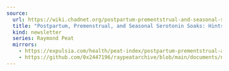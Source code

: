 ```yaml
---
source:
  url: https://wiki.chadnet.org/postpartum-prementstrual-and-seasonal-seotonin-soaks.pdf
  title: "Postpartum, Premenstrual, and Seasonal Serotonin Soaks: Hints About Aging, Insomnia and Diabetes"
  kind: newsletter
  series: Raymond Peat
  mirrors:
    - https://expulsia.com/health/peat-index/postpartum-prementstrual-and-seasonal-seotonin-soaks.pdf
    - https://github.com/0x2447196/raypeatarchive/blob/main/documents/newsletters/postpartum-prementstrual-and-seasonal-seotonin-soaks.txt
---
```

